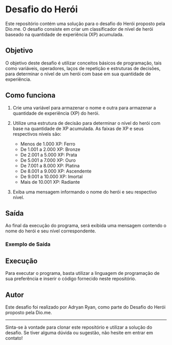# Desafio do Herói

Este repositório contém uma solução para o desafio do Herói proposto pela Dio.me. O desafio consiste em criar um classificador de nível de herói baseado na quantidade de experiência (XP) acumulada.

## Objetivo

O objetivo deste desafio é utilizar conceitos básicos de programação, tais como variáveis, operadores, laços de repetição e estruturas de decisões, para determinar o nível de um herói com base em sua quantidade de experiência.

## Como funciona

1. Crie uma variável para armazenar o nome e outra para armazenar a quantidade de experiência (XP) do herói.

2. Utilize uma estrutura de decisão para determinar o nível do herói com base na quantidade de XP acumulada. As faixas de XP e seus respectivos níveis são:

   - Menos de 1.000 XP: Ferro
   - De 1.001 a 2.000 XP: Bronze
   - De 2.001 a 5.000 XP: Prata
   - De 5.001 a 7.000 XP: Ouro
   - De 7.001 a 8.000 XP: Platina
   - De 8.001 a 9.000 XP: Ascendente
   - De 9.001 a 10.000 XP: Imortal
   - Mais de 10.001 XP: Radiante

3. Exiba uma mensagem informando o nome do herói e seu respectivo nível.

## Saída

Ao final da execução do programa, será exibida uma mensagem contendo o nome do herói e seu nível correspondente.

### Exemplo de Saída


## Execução

Para executar o programa, basta utilizar a linguagem de programação de sua preferência e inserir o código fornecido neste repositório.

  
## Autor

Este desafio foi realizado por Adryan Ryan, como parte do Desafio do Herói proposto pela Dio.me.

---

Sinta-se à vontade para clonar este repositório e utilizar a solução do desafio. Se tiver alguma dúvida ou sugestão, não hesite em entrar em contato!



